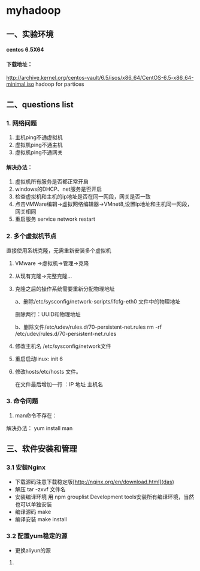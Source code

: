 # myhadoop
## 一、实验环境
#### centos 6.5X64
#### 下载地址：
http://archive.kernel.org/centos-vault/6.5/isos/x86_64/CentOS-6.5-x86_64-minimal.iso
hadoop for partices
## 二、questions list
### 1. 网络问题
1. 主机ping不通虚拟机
2. 虚拟机ping不通主机
3. 虚拟机ping不通网关
#### 解决办法：
1. 虚拟机所有服务是否都正常开启
2. windows的DHCP、net服务是否开启
3. 检查虚拟机和主机的ip地址是否在同一网段，网关是否一致
4. 点击VMWare编辑->虚拟网络编辑器->VMnet8,设置Ip地址和主机同一网段，网关相同
5. 重启服务  service network restart
### 2. 多个虚拟机节点
直接使用系统克隆，无需重新安装多个虚拟机

1. VMware ->虚拟机->管理->克隆
2. 从现有克隆->完整克隆...
3. 克隆之后的操作系统需要重新分配物理地址

	a、删除/etc/sysconfig/network-scripts/ifcfg-eth0 文件中的物理地址

	删除两行：UUID和物理地址

	b、删除文件/etc/udev/rules.d/70-persistent-net.rules
		rm -rf /etc/udev/rules.d/70-persistent-net.rules
4. 修改主机名
   /etc/sysconfig/network文件

5. 重启启动linux: init 6
6. 修改hosts/etc/hosts 文件。

	在文件最后增加一行  ：IP 地址  主机名
### 3. 命令问题
1. man命令不存在：

解决办法： yum install man
## 三、软件安装和管理
### 3.1 安装Nginx
* 下载源码注意下载稳定版[http://nginx.org/en/download.html](das)
* 解压 tar -zxvf 文件名
* 安装编译环境 用 npm grouplist Development tools安装所有编译环境，当然也可以单独安装
* 编译源码 make
* 编译安装 make install
### 3.2 配置yum稳定的源
* 更换aliyun的源
1. 